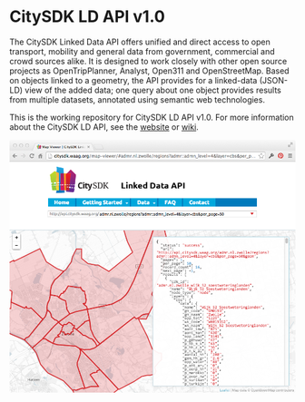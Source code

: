 # CitySDK LD API v1.0

The CitySDK Linked Data API offers unified and direct access to open transport, mobility and general data from government, commercial and crowd sources alike. It is designed to work closely with other open source projects as OpenTripPlanner, Analyst, Open311 and OpenStreetMap. Based on objects linked to a geometry, the API provides for a linked-data (JSON-LD) view of the added data; one query about one object provides results from multiple datasets, annotated using semantic web technologies. 

This is the working repository for CitySDK LD API v1.0. For more information about the CitySDK LD API, see the [website](http://citysdk.waag.org) or [wiki](../../wiki).

![CitySDK LD API Map Viewer](map-viewer.png)

